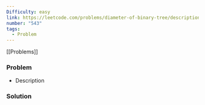 ```yaml
---
Difficulty: easy
link: https://leetcode.com/problems/diameter-of-binary-tree/description
number: "543"
tags:
  - Problem
---
```

[[Problems]]
### Problem

- Description

### Solution
```java

```

